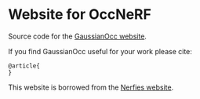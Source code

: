 # Website for OccNeRF

Source code for the [GaussianOcc website](https://fang2896.github.io/GaussianOcc).

If you find GaussianOcc useful for your work please cite:

```
@article{
}
```

This website is borrowed from the [Nerfies website](https://nerfies.github.io/).
